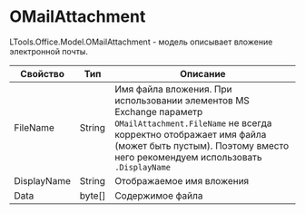 # OMailAttachment

LTools.Office.Model.OMailAttachment - модель описывает вложение электронной почты.

| Свойство    | Тип     | Описание         |
| ----------- | ------- | ---------------- |
| FileName    | String  | Имя файла вложения. При использовании элементов MS Exchange параметр `OMailAttachment.FileName` не всегда корректно отображает имя файла (может быть пустым). Поэтому вместо него рекомендуем использовать `.DisplayName`  |
| DisplayName | String  | Отображаемое имя вложения |
| Data        | byte\[] | Содержимое файла     |

